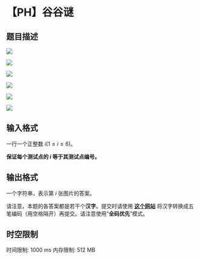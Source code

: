 # 【PH】谷谷谜

## 题目描述

![](https://cdn.luogu.com.cn/upload/image_hosting/0qago2j1.png)

![](https://cdn.luogu.com.cn/upload/image_hosting/qgh4v4an.png)

![](https://cdn.luogu.com.cn/upload/image_hosting/nfvy5ehz.png)

![](https://cdn.luogu.com.cn/upload/image_hosting/jj7jaynp.png)

![](https://cdn.luogu.com.cn/upload/image_hosting/jo4j2lhp.png)

![](https://cdn.luogu.com.cn/upload/image_hosting/d2t6zh08.png)

## 输入格式

一行一个正整数 $i(1\leq i\leq 6)$。

**保证每个测试点的 $i$ 等于其测试点编号。**

## 输出格式

一个字符串，表示第 $i$ 张图片的答案。

请注意，本题的各答案都是若干个**汉字**。提交时请使用 [**这个网站**](https://toolb.cn/wbconvert) 将汉字转换成五笔编码（用空格隔开）再提交。请注意使用“**全码优先**”模式。

## 时空限制

时间限制: 1000 ms
内存限制: 512 MB
